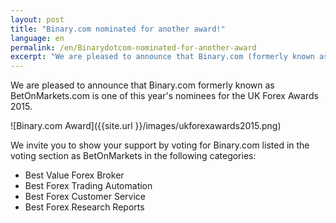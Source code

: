 ```yaml
---
layout: post
title: "Binary.com nominated for another award!"
language: en
permalink: /en/Binarydotcom-nominated-for-another-award
excerpt: "We are pleased to announce that Binary.com (formerly known as BetOnMarkets.com) is one of this year's nominees for the UK Forex Awards 2015. "  
---
```


We are pleased to announce that Binary.com formerly known as BetOnMarkets.com is one of this year's nominees for the UK Forex Awards 2015. 

![Binary.com Award]({{site.url }}/images/ukforexawards2015.png)

We invite you to show your support by voting for Binary.com listed in the voting section as BetOnMarkets in the following categories:   

* Best Value Forex Broker
* Best Forex Trading Automation
* Best Forex Customer Service
* Best Forex Research Reports

